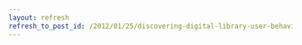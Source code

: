 ```yaml
---
layout: refresh
refresh_to_post_id: /2012/01/25/discovering-digital-library-user-behavior-with-google-analytics-kirk-hess
---
```

